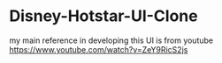 # Disney-Hotstar-UI-Clone

my main reference in developing this UI is from youtube https://www.youtube.com/watch?v=ZeY9RicS2js
